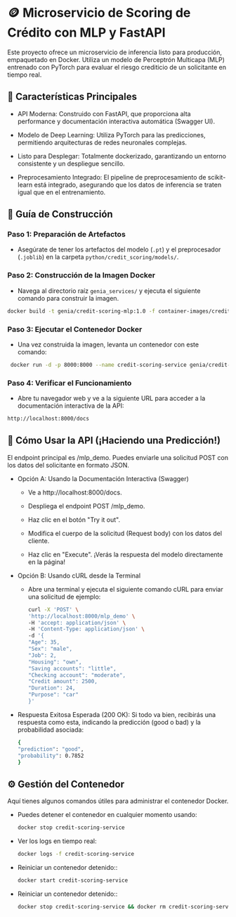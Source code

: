 # 🪙 Microservicio de Scoring de Crédito con MLP y FastAPI

Este proyecto ofrece un microservicio de inferencia listo para producción, empaquetado en Docker. Utiliza un modelo de Perceptrón Multicapa (MLP) entrenado con PyTorch para evaluar el riesgo crediticio de un solicitante en tiempo real.

## 🎯 Características Principales

- API Moderna: Construido con FastAPI, que proporciona alta performance y documentación interactiva automática (Swagger UI).

- Modelo de Deep Learning: Utiliza PyTorch para las predicciones, permitiendo arquitecturas de redes neuronales complejas.

- Listo para Desplegar: Totalmente dockerizado, garantizando un entorno consistente y un despliegue sencillo.

- Preprocesamiento Integrado: El pipeline de preprocesamiento de scikit-learn está integrado, asegurando que los datos de inferencia se traten igual que en el entrenamiento.

## 🏁 Guía de Construcción

### Paso 1: Preparación de Artefactos
- Asegúrate de tener los artefactos del modelo (`.pt`) y el preprocesador (`.joblib`) en la carpeta `python/credit_scoring/models/`.

### Paso 2: Construcción de la Imagen Docker
- Navega al directorio raíz `genia_services/` y ejecuta el siguiente comando para construir la imagen.

```bash
docker build -t genia/credit-scoring-mlp:1.0 -f container-images/credit_scoring/Dockerfile .
```
### Paso 3: Ejecutar el Contenedor Docker
- Una vez construida la imagen, levanta un contenedor con este comando:

```bash
 docker run -d -p 8000:8000 --name credit-scoring-service genia/credit-scoring-mlp:1.0
```

### Paso 4: Verificar el Funcionamiento
- Abre tu navegador web y ve a la siguiente URL para acceder a la documentación interactiva de la API:

```bash
http://localhost:8000/docs
```

## 📝 Cómo Usar la API (¡Haciendo una Predicción!)
El endpoint principal es /mlp_demo. Puedes enviarle una solicitud POST con los datos del solicitante en formato JSON.

- Opción A: Usando la Documentación Interactiva (Swagger)

    - Ve a http://localhost:8000/docs.

    - Despliega el endpoint POST /mlp_demo.

    - Haz clic en el botón "Try it out".

    - Modifica el cuerpo de la solicitud (Request body) con los datos del cliente.

    - Haz clic en "Execute". ¡Verás la respuesta del modelo directamente en la página!

- Opción B: Usando cURL desde la Terminal

    - Abre una terminal y ejecuta el siguiente comando cURL para enviar una solicitud de ejemplo:

        ```bash
        curl -X 'POST' \
        'http://localhost:8000/mlp_demo' \
        -H 'accept: application/json' \
        -H 'Content-Type: application/json' \
        -d '{
        "Age": 35,
        "Sex": "male",
        "Job": 2,
        "Housing": "own",
        "Saving accounts": "little",
        "Checking account": "moderate",
        "Credit amount": 2500,
        "Duration": 24,
        "Purpose": "car"
        }'
        ```

- Respuesta Exitosa Esperada (200 OK):
Si todo va bien, recibirás una respuesta como esta, indicando la predicción (good o bad) y la probabilidad asociada:

    ```bash
    {
    "prediction": "good",
    "probability": 0.7852
    }
    ```


## ⚙️ Gestión del Contenedor
Aquí tienes algunos comandos útiles para administrar el contenedor Docker.

- Puedes detener el contenedor en cualquier momento usando:

    ```bash
    docker stop credit-scoring-service  
    ```

- Ver los logs en tiempo real:
    ```bash
    docker logs -f credit-scoring-service 
    ```

- Reiniciar un contenedor detenido::
    ```bash
    docker start credit-scoring-service 
    ```

- Reiniciar un contenedor detenido::
    ```bash
    docker stop credit-scoring-service && docker rm credit-scoring-service
    ```
